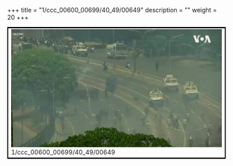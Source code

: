 +++
title = "1/ccc_00600_00699/40_49/00649"
description = ""
weight = 20
+++

<table style="border:2px solid black;max-width:800px;max-height:800px;" 
><tr><td>
<img class="center-fit-jpg"
src="/jpg_/aaa_20190430_NxaOmWaI8sI_00648.jpg">
1/ccc_00600_00699/40_49/00649
</img></td></tr></table>
